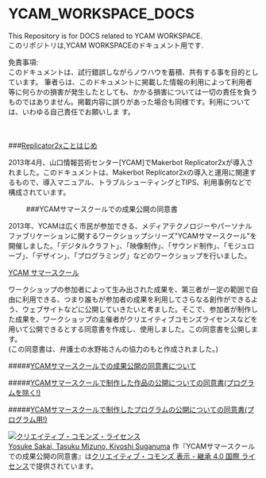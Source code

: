 YCAM_WORKSPACE_DOCS  
===================  


This Repository is for DOCS related to YCAM WORKSPACE.    
このリポジトリは,YCAM WORKSPACEのドキュメント用です.    


免責事項:  
このドキュメントは、試行錯誤しながらノウハウを蓄積、共有する事を目的としています。 
筆者らは、このドキュメントに掲載した情報の利用によって利用者等に何らかの損害が発生したとしても、かかる損害については一切の責任を負うものではありません。掲載内容に誤りがあった場合も同様です。利用については、いわゆる自己責任でお願いしま  す。

　
　

###[Replicator2xことはじめ](https://github.com/yosukesakai/YCAM_WORKSPACE_DOCS/wiki/Replicator2xことはじめ)  
  
2013年4月、山口情報芸術センター[YCAM]でMakerbot Replicator2xが導入されました。このドキュメントは、Makerbot Replicator2xの導入と運用に関連するもので、導入マニュアル、トラブルシューティングとTIPS、利用事例などで構成されています。
  


　
　
###YCAMサマースクールでの成果公開の同意書    
  
2013年、YCAMは広く市民が参加できる、メディアテクノロジーやパーソナルファブリケーションに関するワークショップシリーズ"YCAMサマースクール"を開催しました。「デジタルクラフト」、「映像制作」、「サウンド制作」、「モジュローブ」、「デザイン」、「プログラミング」などのワークショップを行いました。    
  
[YCAM サマースクール](http://10th.ycam.jp/term1/483/)

ワークショップの参加者によって生み出された成果を、第三者が一定の範囲で自由に利用できる、つまり誰もが参加者の成果を利用してさらなる創作ができるよう、ウェブサイトなどに公開していきたいと考ました。そこで、参加者が制作した成果を、ワークショップの主催者がクリエイティブコモンズライセンスなどを用いて公開できるとする同意書を作成し、使用しました。この同意書を公開します。  
(この同意書は、弁護士の水野祐さんの協力のもと作成されました。)  
  
  

#####[YCAMサマースクールでの成果公開の同意書について](https://github.com/yosukesakai/YCAM_WORKSPACE_DOCS/wiki/YCAMサマースクールでの成果公開の同意書について)

  
#####[YCAMサマースクールで制作した作品の公開についての同意書(プログラムを除く!)](https://github.com/yosukesakai/YCAM_WORKSPACE_DOCS/wiki/YCAMサマースクールで制作した作品の公開についての同意書)  

  
#####[YCAMサマースクールで制作したプログラムの公開についての同意書(プログラム用!)](https://github.com/yosukesakai/YCAM_WORKSPACE_DOCS/wiki/YCAMサマースクールで制作したプログラムの公開についての同意書)


<a rel="license" href="http://creativecommons.org/licenses/by-sa/4.0/deed.ja"><img alt="クリエイティブ・コモンズ・ライセンス" style="border-width:0" src="http://i.creativecommons.org/l/by-sa/4.0/80x15.png" /></a><br /><a xmlns:cc="http://creativecommons.org/ns#" href="https://github.com/yosukesakai/YCAM_WORKSPACE_DOCS" property="cc:attributionName" rel="cc:attributionURL">Yosuke Sakai, Tasuku Mizuno, Kiyoshi Suganuma</a> 作『<span xmlns:dct="http://purl.org/dc/terms/" href="http://purl.org/dc/dcmitype/Text" property="dct:title" rel="dct:type">YCAMサマースクールでの成果公開の同意書</span>』は<a rel="license" href="http://creativecommons.org/licenses/by-sa/4.0/deed.ja">クリエイティブ・コモンズ 表示 - 継承 4.0 国際 ライセンス</a>で提供されています。

　
